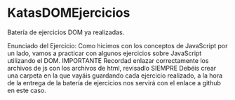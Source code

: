 # KatasDOMEjercicios

Batería de ejercicios DOM ya realizadas. 

Enunciado del Ejercicio: Como hicimos con los conceptos de JavaScript por un lado, vamos a practicar con algunos ejercicios sobre JavaScript utilizando el DOM.
IMPORTANTE
Recordad enlazar correctamente los archivos de js con los archivos de html, revisadlo SIEMPRE
Debéis crear una carpeta en la que vayáis guardando cada ejercicio realizado, a la hora de la entrega de la batería de ejercicios nos servirá con el enlace a github en este caso.
